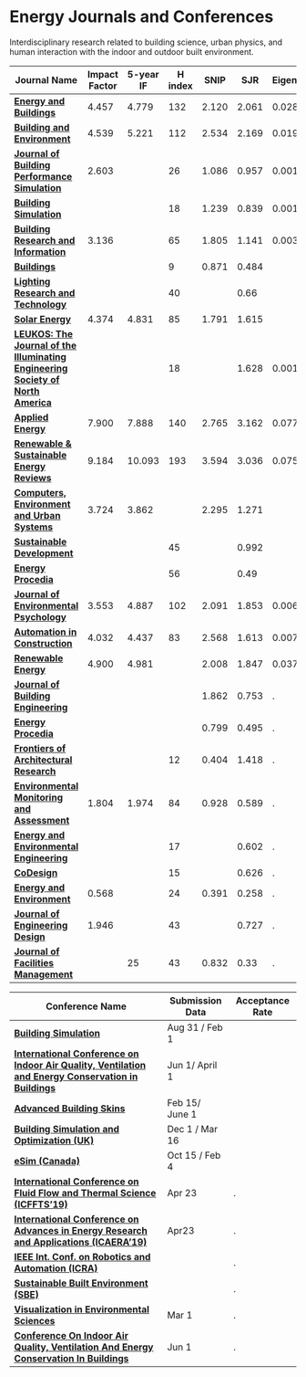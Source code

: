 # Energy Journals and Conferences
Interdisciplinary research related to building science, urban physics, and human interaction with the indoor and outdoor built environment.

| **Journal Name**  | **Impact Factor**  | **5-year IF**  | **H index** | **SNIP** | **SJR**  | EigenValue  |
|---|---|---|---|---|---|---|
| [**Energy and Buildings**](http://www.journals.elsevier.com/energy-and-buildings/)  | 4.457  | 4.779  | 132  | 2.120  |  2.061 | 0.028  |
| [**Building and Environment**](http://www.journals.elsevier.com/building-and-environment/)  |  4.539 | 5.221  | 112  |  2.534 | 2.169  | 0.019  |
| [**Journal of Building Performance Simulation**](http://www.tandfonline.com/toc/tbps20/current#.VGog2_nF_md)  | 2.603  |   | 26  | 1.086  | 0.957   | 0.001  |
| [**Building Simulation**](http://www.springer.com/engineering/civil+engineering/journal/12273)  |   |   | 18  | 1.239   | 0.839   |  0.001 |
| [**Building Research and Information**](http://www.tandfonline.com/toc/rbri20/current#.VGpOdPnF_mc)  | 3.136  |   | 65  | 1.805  | 1.141   |  0.003 |
| [**Buildings**](http://www.mdpi.com/journal/buildings)  |   |   |  9 |  0.871 | 0.484  |   |
| [**Lighting Research and Technology**](http://lrt.sagepub.com/)  |   |   | 40  |   |  0.66 |   |
| [**Solar Energy**](http://www.journals.elsevier.com/solar-energy/)  |  4.374 | 4.831  |  85 | 1.791  | 1.615  |   |
| [**LEUKOS: The Journal of the Illuminating Engineering Society of North America**](http://www.tandfonline.com/loi/ulks20#.VGpJsvnF_mc)  |   |   | 18  |   | 1.628  | 0.001  |
| [**Applied Energy**](http://www.journals.elsevier.com/applied-energy/)  | 7.900  | 7.888   |  140 | 2.765   | 3.162  | 0.077  |
| [**Renewable & Sustainable Energy Reviews**](http://www.journals.elsevier.com/renewable-and-sustainable-energy-reviews)  | 9.184  | 10.093  | 193  | 3.594  | 3.036  |  0.075 |
| [**Computers, Environment and Urban Systems**](http://www.journals.elsevier.com/computers-environment-and-urban-systems)  |  3.724 | 3.862  |   |   2.295 | 1.271  |   |
| [**Sustainable Development**](http://onlinelibrary.wiley.com/journal/10.1002/)  |   |   | 45  |   | 0.992  |   |
| [**Energy Procedia**](http://www.scimagojr.com/journalsearch.php?q=17700156736&tip=sid&clean=0)  |   |   | 56  |   | 0.49  |   |
| [**Journal of Environmental Psychology**](https://www.journals.elsevier.com/journal-of-environmental-psychology)  | 3.553    | 4.887   | 102  |  2.091  |  1.853  | 0.006  |
| [**Automation in Construction**](https://www.journals.elsevier.com/automation-in-construction)  | 4.032   |  4.437  | 83  | 2.568  | 1.613  | 0.007  |
| [**Renewable Energy**](https://www.journals.elsevier.com/renewable-energy)  | 4.900  | 4.981   |   | 2.008   | 1.847  | 0.037  |
| [**Journal of Building Engineering**](https://www.journals.elsevier.com/journal-of-building-engineering)  |   |   |   | 1.862  | 0.753  | .  |
| [**Energy Procedia**](https://www.journals.elsevier.com/energy-procedia)  |   |   |   |   0.799  | 0.495  | .  |
| [**Frontiers of Architectural Research**](https://www.sciencedirect.com/journal/frontiers-of-architectural-research)  |   |   |  12 | 0.404  | 1.418  | .  |
| [**Environmental Monitoring and Assessment**](https://link.springer.com/journal/10661)  | 1.804  | 1.974  | 84  | 0.928 |  0.589 | .  |
| [**Energy and Environmental Engineering**](https://link.springer.com/journal/40095)  |   |   |  17 |   | 0.602  | .  |
| [**CoDesign**](https://www.tandfonline.com/toc/ncdn20/current)  |   |   | 15  |   | 0.626  | .  |
| [**Energy and Environment**](https://journals.sagepub.com/home/eae)  | 0.568  |   | 24  |  0.391 | 0.258  | .  |
| [**Journal of Engineering Design**](https://www.tandfonline.com/toc/cjen20/current)  | 1.946  |   | 43  |   | 0.727  | .  |
| [**Journal of Facilities Management**](https://www.emeraldinsight.com/journal/jfm)  |  | 25  | 43  | 0.832  | 0.33   | .  |

| **Conference Name**  | **Submission Data**  | **Acceptance Rate**  |
|---|---|---|
| [**Building Simulation**](http://buildingsimulation2019.org/)  | Aug 31 / Feb 1  |   |
| [**International Conference on Indoor Air Quality, Ventilation and Energy Conservation in Buildings**](https://www.iaqvec2019.org/)  | Jun 1/ April 1  |   |
| [**Advanced Building Skins**](https://abs.green/home/)  |  Feb 15/ June 1 |   |
| [**Building Simulation and Optimization (UK)**](https://www.bso2018.event.cam.ac.uk/)  | Dec 1 / Mar 16  |   |
| [**eSim (Canada)**](http://esim2018.etsmtl.ca/)  |  Oct 15 / Feb 4 |   |
| [**International Conference on Fluid Flow and Thermal Science (ICFFTS’19)**](https://icffts.com/)  | Apr 23  |  . |
| [**International Conference on Advances in Energy Research and Applications (ICAERA’19)**](https://icaera.com/)  | Apr23  |  . |
| [**IEEE Int. Conf. on Robotics and Automation (ICRA)**]()  |   |  . |
| [**Sustainable Built Environment (SBE)**]()  |   |  . |
| [**Visualization in Environmental Sciences**](https://www.informatik.uni-leipzig.de/bsv/envirvis2019/)  | Mar 1  |  . |
| [**Conference On Indoor Air Quality, Ventilation And Energy Conservation In Buildings**](https://www.iaqvec2019.org/)  | Jun 1  |  . |




